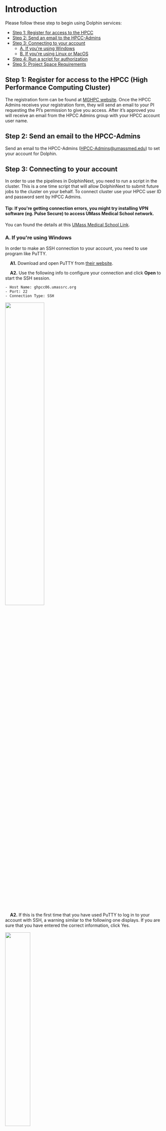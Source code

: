 # Introduction

Please follow these step to begin using Dolphin services:

  * [Step 1: Register for access to the HPCC](#step-1-register-for-access-to-the-hpcc-high-performance-computing-cluster)
  * [Step 2: Send an email to the HPCC-Admins](#step-2-send-an-email-to-the-hpcc-admins)
  * [Step 3: Connecting to your account](#step-3-connecting-to-your-account)
    * [A. If you're using Windows](#a-if-youre-using-windows)
    * [B. If you're using Linux or MacOS](#b-if-youre-using-linux-or-macos)
  * [Step 4: Run a script for authorization](#step-4-run-a-script-for-authorization)
  * [Step 5: Project Space Requirements](#step-5-project-space-requirements)
  

## Step 1: Register for access to the HPCC (High Performance Computing Cluster)

The registration form can be found at <a href="https://www.umassrc.org/hpc/" target="_blank">MGHPC website</a>. Once the HPCC Admins receives your registration form, they will send an email to your PI requesting the PI’s permission to give you access. After it’s approved you will receive an email from the HPCC Admins group with your HPCC account user name.

## Step 2: Send an email to the HPCC-Admins 

Send an email to the HPCC-Admins (HPCC-Admins@umassmed.edu) to set your account for Dolphin.

## Step 3: Connecting to your account 

In order to use the pipelines in DolphinNext, you need to run a script in the cluster. This is a one time script that will allow DolphinNext to submit future jobs to the cluster on your behalf. To connect cluster use your HPCC user ID and password sent by HPCC Admins.

#### Tip: If you're getting connection errors, you might try installing VPN software (eg. Pulse Secure) to access UMass Medical School network.
You can found the details at this <a href="https://umassmed.sharepoint.com/sites/information-technology/SitePages/VPN-Connect.aspx" target="_blank">UMass Medical School Link</a>.

### A. If you're using Windows

In order to make an SSH connection to your account, you need to use program like PuTTY.

&nbsp;&nbsp;&nbsp;&nbsp;**A1.** Download and open PuTTY from <a href="https://www.putty.org/" target="_blank">their website</a>.

&nbsp;&nbsp;&nbsp;&nbsp;**A2.** Use the following info to configure your connection and click **Open** to start the SSH session.
    
    - Host Name: ghpcc06.umassrc.org
    - Port: 22 
    - Connection Type: SSH 
        
<img src="https://raw.githubusercontent.com/onuryukselen/bootcamp/master/images/putty_ghpcc.png" width="50%">

&nbsp;&nbsp;&nbsp;&nbsp;**A2.** If this is the first time that you have used PuTTY to log in to your account with SSH, a warning similar to the following one displays. If you are sure that you have entered the correct information, click Yes. 

<img src="https://raw.githubusercontent.com/UMMS-Biocore/dolphinnext/master/docs/dolphinNext/dolphinnext_images/putty_warning.png" width="40%">

&nbsp;&nbsp;&nbsp;&nbsp;**A4.** After you accept the warning, the terminal prompts you for your username and password. Please enter these values and press enter.

```
Caution:
* The password is not echoed back to the screen as it is entered.
* If you need to copy and paste your password, you can right-click (or use middle mouse button) to paste your password.
```

&nbsp;&nbsp;&nbsp;&nbsp;**A5.** If this is the first time that you login to your account, you might need to reset your password. Please enter the new password and press Enter. Note that passwords are not echoed to the screen. After changing your password, you will be logged out and you need to reconnect to your host machine by re-opening Putty window.

&nbsp;&nbsp;&nbsp;&nbsp;**A6.** If you have entered the correct password, the prompt responds with a shell prompt::

	[yourusername@ghpcc06 ~]#

### B. If you're using Linux or MacOS

If you are a MacOS or Linux user, you can make an SSH connection by using **Terminal**, a console program included with the operating system.

&nbsp;&nbsp;&nbsp;&nbsp;**B1.** Search for the **Terminal** program in your operating system and click to open it.
    
<img src="https://raw.githubusercontent.com/UMMS-Biocore/dolphinnext/master/docs/dolphinNext/dolphinnext_images/terminal.png" width="80%">
    
&nbsp;&nbsp;&nbsp;&nbsp;**B2.** First, you should type the ``ssh`` command in the console. Then enter your username and hostname and add ``@`` sign in between and press enter::
    
        ssh yourusername@ghpcc06.umassrc.org
        
<img src="https://raw.githubusercontent.com/UMMS-Biocore/dolphinnext/master/docs/dolphinNext/dolphinnext_images/terminal_ssh.png" width="80%">

&nbsp;&nbsp;&nbsp;&nbsp;**B3.** The terminal prompts you for your password. Please enter your password and press enter.

```
Caution:
* The password is not echoed back to the screen as it is entered.
* You can still **copy and paste your password**, but it won't appear in your screen.
```

&nbsp;&nbsp;&nbsp;&nbsp;**B4.** If this is the first time that you login to your host machine, you might need to reset your password. Please enter the new password and press Enter. Note that passwords are not echoed to the screen. After changing your password, you will be logged out and you need to reconnect to your account.

&nbsp;&nbsp;&nbsp;&nbsp;**B5.** If you have entered the correct password, the prompt responds with a shell prompt::

        [yourusername@ghpcc06.umassrc.org ~]#
	


## Step 4: Run a script for authorization

In order to use the pipelines in DolphinNext, you need to run a script in the cluster. This is a one time script that will allow DolphinNext to submit future jobs to the cluster on your behalf. 

#### 1. Please enter following command to your terminal and press enter.

```
/project/umw_biocore/bin/addKey.bash
```

#### 2. Command will print following text: 
```
[yourusername@ghpcc06 ~]$ /project/umw_biocore/bin/addKey.bash
ummsres15 key added
ummsres03 key added
```    

#### 3. Send an email to the Biocore

Please send “the output” of this script and your cluster username to Biocore (biocore@umassmed.edu). We will make sure that you successfully added the keys to your cluster system.  

## Step 5: Project Space Requirements
Consult HPCC-Admins for your project space requirements. For example; typically 6 RNA-Seq libraries (5G to 10G each) require at least 500G of space to store the data and run the pipelines. Confirm you have the necessary space for your project. 
